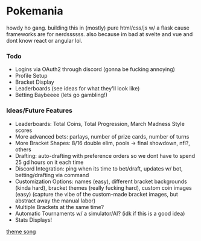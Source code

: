 # Pokemania
howdy ho gang. building this in (mostly) pure html/css/js w/ a flask cause frameworks are for nerdssssss.
also because im bad at svelte and vue and dont know react or angular lol.

### Todo
- Logins via OAuth2 through discord (gonna be fucking annoying)
- Profile Setup
- Bracket Display
- Leaderboards (see ideas for what they'll look like)
- Betting Baybeeee (lets go gambling!)

### Ideas/Future Features
- Leaderboards: Total Coins, Total Progression, March Madness Style scores 
- More advanced bets: parlays, number of prize cards, number of turns
- More Bracket Shapes: 8/16 double elim, pools -> final showdown, nfl?, others
- Drafting: auto-drafting with preference orders so we dont have to spend 25 gd hours on it each time
- Discord Integration: ping when its time to bet/draft, updates w/ bot, betting/drafting via command
- Customization Options: names (easy), different bracket backgrounds (kinda hard), bracket themes (really fucking hard), custom coin images (easy) (capture the vibe of the custom-made bracket images, but abstract away the manual labor)
- Multiple Brackets at the same time?
- Automatic Tournaments w/ a simulator/AI? (idk if this is a good idea)
- Stats Displays!

[theme song](https://www.youtube.com/watch?v=dqGp2hS7oJk)